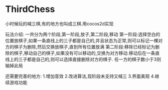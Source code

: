 ThirdChess
==========

小时候玩的喊三棋,有的地方也叫成三棋.用cocos2d实现

玩法介绍:
一共分为两个阶段,第一阶段,放子,第二阶段,移动
第一阶段:选择空白的位置放棋子,如果一条直线上的三子都是自己的,并且状态为正常,则可以标记一棵对方的棋子为删除,然后交换放棋子,直到所有位置放满
第二阶段:移除已经标记为删除的棋子,移动自己的棋子,如果没有可以移动的,交换为对方移动.移动后在一条直线上的三子都是自己的,则可以选择直接删除对方的棋子.
任一方的棋子数小于3则输掉此局

还需要完善的地方:
1.增加音效
2.改进算法,现阶段未支持又喊三
3.界面美观
4.继续游戏功能


